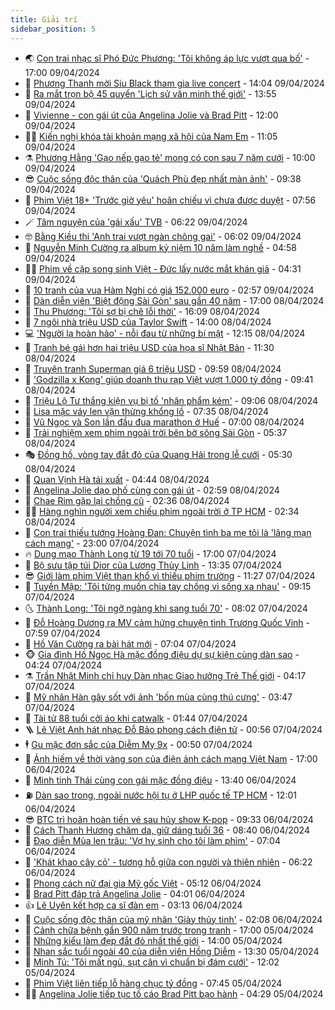```yaml
---
title: Giải trí
sidebar_position: 5
---
```


<!-- vnexpress-giai-tri:START -->
- 🌏 [Con trai nhạc sĩ Phó Đức Phương: &#39;Tôi không áp lực vượt qua bố&#39;](https://vnexpress.net/con-trai-nhac-si-pho-duc-phuong-toi-khong-ap-luc-vuot-qua-bo-4731634.html) - 17:00 09/04/2024
- 💫 [Phương Thanh mời Siu Black tham gia live concert](https://vnexpress.net/phuong-thanh-moi-siu-black-tham-gia-live-concert-4732370.html) - 14:04 09/04/2024
- 🌮 [Ra mắt trọn bộ 45 quyển &#39;Lịch sử văn minh thế giới&#39;](https://vnexpress.net/ra-mat-tron-bo-45-quyen-lich-su-van-minh-the-gioi-4731735.html) - 13:55 09/04/2024
- 🧠 [Vivienne - con gái út của Angelina Jolie và Brad Pitt](https://vnexpress.net/vivienne-con-gai-ut-cua-angelina-jolie-va-brad-pitt-4732048.html) - 12:00 09/04/2024
- 👨‍🏫 [Kiến nghị khóa tài khoản mạng xã hội của Nam Em](https://vnexpress.net/kien-nghi-khoa-tai-khoan-mang-xa-hoi-cua-nam-em-4732183.html) - 11:05 09/04/2024
- ⚗️ [Phương Hằng &#39;Gạo nếp gạo tẻ&#39; mong có con sau 7 năm cưới](https://vnexpress.net/phuong-hang-gao-nep-gao-te-mong-co-con-sau-7-nam-cuoi-4729612.html) - 10:00 09/04/2024
- 😎 [Cuộc sống độc thân của &#39;Quách Phù đẹp nhất màn ảnh&#39;](https://vnexpress.net/cuoc-song-doc-than-cua-quach-phu-dep-nhat-man-anh-4732242.html) - 09:38 09/04/2024
- 🫣 [Phim Việt 18+ &#39;Trước giờ yêu&#39; hoãn chiếu vì chưa được duyệt](https://vnexpress.net/phim-viet-18-truoc-gio-yeu-hoan-chieu-vi-chua-duoc-duyet-4732238.html) - 07:56 09/04/2024
- 🪄 [Tâm nguyện của &#39;gái xấu&#39; TVB](https://vnexpress.net/tam-nguyen-cua-gai-xau-tvb-4732063.html) - 06:22 09/04/2024
- 🤓 [Bằng Kiều thi &#39;Anh trai vượt ngàn chông gai&#39;](https://vnexpress.net/bang-kieu-thi-anh-trai-vuot-ngan-chong-gai-4732159.html) - 06:02 09/04/2024
- 🫶 [Nguyễn Minh Cường ra album kỷ niệm 10 năm làm nghề](https://vnexpress.net/nguyen-minh-cuong-ra-album-ky-niem-10-nam-lam-nghe-4731936.html) - 04:58 09/04/2024
- 🧑‍🏫 [Phim về cặp song sinh Việt - Đức lấy nước mắt khán giả](https://vnexpress.net/phim-ve-cap-song-sinh-viet-duc-lay-nuoc-mat-khan-gia-4732025.html) - 04:31 09/04/2024
- 🦄 [10 tranh của vua Hàm Nghi có giá 152.000 euro](https://vnexpress.net/10-tranh-cua-vua-ham-nghi-co-gia-152-000-euro-4732022.html) - 02:57 09/04/2024
- 💫 [Dàn diễn viên &#39;Biệt động Sài Gòn&#39; sau gần 40 năm](https://vnexpress.net/dan-dien-vien-biet-dong-sai-gon-sau-gan-40-nam-4730879.html) - 17:00 08/04/2024
- 🎊 [Thu Phương: &#39;Tôi sợ bị chê lỗi thời&#39;](https://vnexpress.net/thu-phuong-toi-so-bi-che-loi-thoi-4731836.html) - 16:09 08/04/2024
- 👹 [7 ngôi nhà triệu USD của Taylor Swift](https://vnexpress.net/7-ngoi-nha-trieu-usd-cua-taylor-swift-4730467.html) - 14:00 08/04/2024
- 💻 [&#39;Người lạ hoàn hảo&#39; - nỗi đau từ những bí mật](https://vnexpress.net/nguoi-la-hoan-hao-noi-dau-tu-nhung-bi-mat-4731422.html) - 12:15 08/04/2024
- 🤡 [Tranh bé gái hơn hai triệu USD của họa sĩ Nhật Bản](https://vnexpress.net/tranh-be-gai-hon-hai-trieu-usd-cua-hoa-si-nhat-ban-4731728.html) - 11:30 08/04/2024
- 🥰 [Truyện tranh Superman giá 6 triệu USD](https://vnexpress.net/truyen-tranh-superman-gia-6-trieu-usd-4731816.html) - 09:59 08/04/2024
- 🚀 [&#39;Godzilla x Kong&#39; giúp doanh thu rạp Việt vượt 1.000 tỷ đồng](https://vnexpress.net/godzilla-x-kong-giup-doanh-thu-rap-viet-vuot-1-000-ty-dong-4731611.html) - 09:41 08/04/2024
- 📝 [Triệu Lộ Tư thắng kiện vụ bị tố &#39;nhân phẩm kém&#39;](https://vnexpress.net/trieu-lo-tu-thang-kien-vu-bi-to-nhan-pham-kem-4731793.html) - 09:06 08/04/2024
- 🐲 [Lisa mặc váy len vặn thừng khổng lồ](https://vnexpress.net/lisa-mac-vay-len-van-thung-khong-lo-4731729.html) - 07:35 08/04/2024
- 🎃 [Vũ Ngọc và Son lần đầu đua marathon ở Huế](https://vnexpress.net/vu-ngoc-va-son-lan-dau-dua-marathon-o-hue-4728899.html) - 07:00 08/04/2024
- 🤠 [Trải nghiệm xem phim ngoài trời bên bờ sông Sài Gòn](https://vnexpress.net/trai-nghiem-xem-phim-ngoai-troi-ben-bo-song-sai-gon-4731672.html) - 05:37 08/04/2024
- 🎭 [Đồng hồ, vòng tay đắt đỏ của Quang Hải trong lễ cưới](https://vnexpress.net/dong-ho-vong-tay-dat-do-cua-quang-hai-trong-le-cuoi-4731690.html) - 05:30 08/04/2024
- 🧰 [Quan Vịnh Hà tái xuất](https://vnexpress.net/quan-vinh-ha-tai-xuat-4731629.html) - 04:44 08/04/2024
- 🦍 [Angelina Jolie dạo phố cùng con gái út](https://vnexpress.net/angelina-jolie-dao-pho-cung-con-gai-ut-4731576.html) - 02:59 08/04/2024
- 🌝 [Chae Rim gặp lại chồng cũ](https://vnexpress.net/chae-rim-gap-lai-chong-cu-4731593.html) - 02:36 08/04/2024
- 🧑‍💻 [Hàng nghìn người xem chiếu phim ngoài trời ở TP HCM](https://vnexpress.net/hang-nghin-nguoi-xem-chieu-phim-ngoai-troi-o-tp-hcm-4731528.html) - 02:34 08/04/2024
- 🥸 [Con trai thiếu tướng Hoàng Đan: Chuyện tình ba mẹ tôi là &#39;lãng mạn cách mạng&#39;](https://vnexpress.net/con-trai-thieu-tuong-hoang-dan-chuyen-tinh-ba-me-toi-la-lang-man-cach-mang-4729264.html) - 23:00 07/04/2024
- 🔥 [Dung mạo Thành Long từ 19 tới 70 tuổi](https://vnexpress.net/dung-mao-thanh-long-tu-19-toi-70-tuoi-4731383.html) - 17:00 07/04/2024
- 🐎 [Bộ sưu tập túi Dior của Lương Thùy Linh](https://vnexpress.net/bo-suu-tap-tui-dior-cua-luong-thuy-linh-4731033.html) - 13:35 07/04/2024
- 😎 [Giới làm phim Việt than khổ vì thiếu phim trường](https://vnexpress.net/gioi-lam-phim-viet-than-kho-vi-thieu-phim-truong-4731395.html) - 11:27 07/04/2024
- 🦄 [Tuyền Mập: &#39;Tôi từng muốn chia tay chồng vì sống xa nhau&#39;](https://vnexpress.net/tuyen-map-toi-tung-muon-chia-tay-chong-vi-song-xa-nhau-4731003.html) - 09:15 07/04/2024
- 🌜 [Thành Long: &#39;Tôi ngỡ ngàng khi sang tuổi 70&#39;](https://vnexpress.net/thanh-long-toi-ngo-ngang-khi-sang-tuoi-70-4731440.html) - 08:02 07/04/2024
- 🚦 [Đỗ Hoàng Dương ra MV cảm hứng chuyện tình Trương Quốc Vinh](https://vnexpress.net/do-hoang-duong-ra-mv-cam-hung-chuyen-tinh-truong-quoc-vinh-4731419.html) - 07:59 07/04/2024
- 🧐 [Hồ Văn Cường ra bài hát mới](https://vnexpress.net/ho-van-cuong-ra-bai-hat-moi-4731372.html) - 07:04 07/04/2024
- 🐵 [Gia đình Hồ Ngọc Hà mặc đồng điệu dự sự kiện cùng dàn sao](https://vnexpress.net/gia-dinh-ho-ngoc-ha-mac-dong-dieu-du-su-kien-cung-dan-sao-4731401.html) - 04:24 07/04/2024
- ⚗️ [Trần Nhật Minh chỉ huy Dàn nhạc Giao hưởng Trẻ Thế giới](https://vnexpress.net/tran-nhat-minh-chi-huy-dan-nhac-giao-huong-tre-the-gioi-4731379.html) - 04:17 07/04/2024
- 👺 [Mỹ nhân Hàn gây sốt với ảnh &#39;bốn mùa cùng thú cưng&#39;](https://vnexpress.net/my-nhan-han-gay-sot-voi-anh-bon-mua-cung-thu-cung-4731329.html) - 03:47 07/04/2024
- 🌊 [Tài tử 88 tuổi cởi áo khi catwalk](https://vnexpress.net/tai-tu-88-tuoi-coi-ao-khi-catwalk-4731363.html) - 01:44 07/04/2024
- 🪜 [Lê Việt Anh hát nhạc Đỗ Bảo phong cách điện tử](https://vnexpress.net/le-viet-anh-hat-nhac-do-bao-phong-cach-dien-tu-4730884.html) - 00:56 07/04/2024
- 🕴 [Gu mặc đơn sắc của Diễm My 9x](https://vnexpress.net/gu-mac-don-sac-cua-diem-my-9x-4728122.html) - 00:50 07/04/2024
- 💃 [Ảnh hiếm về thời vàng son của điện ảnh cách mạng Việt Nam](https://vnexpress.net/anh-hiem-ve-thoi-vang-son-cua-dien-anh-cach-mang-viet-nam-4731281.html) - 17:00 06/04/2024
- 🦄 [Minh tinh Thái cùng con gái mặc đồng điệu](https://vnexpress.net/minh-tinh-thai-cung-con-gai-mac-dong-dieu-4730528.html) - 13:40 06/04/2024
- ⛽️ [Dàn sao trong, ngoài nước hội tụ ở LHP quốc tế TP HCM](https://vnexpress.net/dan-sao-trong-ngoai-nuoc-hoi-tu-o-lhp-quoc-te-tp-hcm-4731289.html) - 12:01 06/04/2024
- 😎 [BTC trì hoãn hoàn tiền vé sau hủy show K-pop](https://vnexpress.net/btc-tri-hoan-hoan-tien-ve-sau-huy-show-k-pop-4731260.html) - 09:33 06/04/2024
- 🌊 [Cách Thanh Hương chăm da, giữ dáng tuổi 36](https://vnexpress.net/cach-thanh-huong-cham-da-giu-dang-tuoi-36-4729589.html) - 08:40 06/04/2024
- 🐲 [Đạo diễn Mùa len trâu: &#39;Vợ hy sinh cho tôi làm phim&#39;](https://vnexpress.net/dao-dien-mua-len-trau-vo-hy-sinh-cho-toi-lam-phim-4730566.html) - 07:04 06/04/2024
- 💂 [&#39;Khát khao cây cỏ&#39; - tương hỗ giữa con người và thiên nhiên](https://vnexpress.net/khat-khao-cay-co-tuong-ho-giua-con-nguoi-va-thien-nhien-4731202.html) - 06:22 06/04/2024
- 🙉 [Phong cách nữ đại gia Mỹ gốc Việt](https://vnexpress.net/phong-cach-nu-dai-gia-my-goc-viet-4731183.html) - 05:12 06/04/2024
- 💪 [Brad Pitt đáp trả Angelina Jolie](https://vnexpress.net/brad-pitt-dap-tra-angelina-jolie-4731170.html) - 04:01 06/04/2024
- 👍 [Lê Uyên kết hợp ca sĩ đàn em](https://vnexpress.net/le-uyen-ket-hop-ca-si-dan-em-4730766.html) - 03:13 06/04/2024
- 💪 [Cuộc sống độc thân của mỹ nhân &#39;Giày thủy tinh&#39;](https://vnexpress.net/cuoc-song-doc-than-cua-my-nhan-giay-thuy-tinh-4730149.html) - 02:08 06/04/2024
- 💄 [Cảnh chữa bệnh gần 900 năm trước trong tranh](https://vnexpress.net/canh-chua-benh-gan-900-nam-truoc-trong-tranh-4730844.html) - 17:00 05/04/2024
- 🦩 [Những kiểu làm đẹp đắt đỏ nhất thế giới](https://vnexpress.net/nhung-kieu-lam-dep-dat-do-nhat-the-gioi-4729464.html) - 14:00 05/04/2024
- 🥸 [Nhan sắc tuổi ngoài 40 của diễn viên Hồng Diễm](https://vnexpress.net/nhan-sac-tuoi-ngoai-40-cua-dien-vien-hong-diem-4730725.html) - 13:30 05/04/2024
- 🧰 [Minh Tú: &#39;Tôi mất ngủ, sụt cân vì chuẩn bị đám cưới&#39;](https://vnexpress.net/minh-tu-toi-mat-ngu-sut-can-vi-chuan-bi-dam-cuoi-4730904.html) - 12:02 05/04/2024
- 💼 [Phim Việt liên tiếp lỗ hàng chục tỷ đồng](https://vnexpress.net/phim-viet-lien-tiep-lo-hang-chuc-ty-dong-4730494.html) - 07:45 05/04/2024
- 🧑‍💻 [Angelina Jolie tiếp tục tố cáo Brad Pitt bạo hành](https://vnexpress.net/angelina-jolie-tiep-tuc-to-cao-brad-pitt-bao-hanh-4730779.html) - 04:29 05/04/2024<!-- vnexpress-giai-tri:END -->
